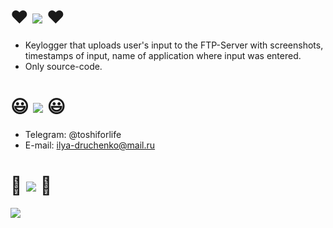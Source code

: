 # :heart: ![](https://placehold.co/800x60/transparent/pink/?text=Stealth-Client+Keylogger+(CPP/WinAPI)&font=roboto) :heart:
- Keylogger that uploads user's input to the FTP-Server with screenshots, timestamps of input, name of application where input was entered. 
- Only source-code.
# :smiley: ![](https://placehold.co/800x60/transparent/pink/?text=My+Contacts&font=roboto) :smiley:
  - Telegram: @toshiforlife
  - E-mail: ilya-druchenko@mail.ru
# :pizza: ![](https://placehold.co/800x60/transparent/pink/?text=Pizza!&font=roboto) :pizza:
![](https://tenor.com/view/limbus-company-rodion-limbus-company-gif-5051786804155307089.gif)
